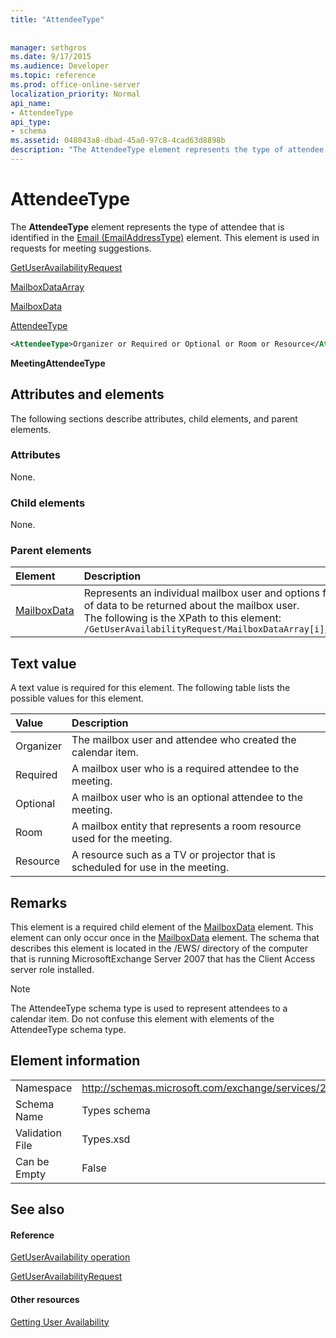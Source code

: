 ```yaml
---
title: "AttendeeType"
 
 
manager: sethgros
ms.date: 9/17/2015
ms.audience: Developer
ms.topic: reference
ms.prod: office-online-server
localization_priority: Normal
api_name:
- AttendeeType
api_type:
- schema
ms.assetid: 048043a8-dbad-45a0-97c8-4cad63d8898b
description: "The AttendeeType element represents the type of attendee that is identified in the Email (EmailAddressType) element. This element is used in requests for meeting suggestions."
---
```


# AttendeeType

The **AttendeeType** element represents the type of attendee that is identified in the [Email (EmailAddressType)](email-emailaddresstype.md) element. This element is used in requests for meeting suggestions. 
  
[GetUserAvailabilityRequest](getuseravailabilityrequest.md)
  
[MailboxDataArray](mailboxdataarray.md)
  
[MailboxData](mailboxdata.md)
  
[AttendeeType](attendeetype.md)
  
```xml
<AttendeeType>Organizer or Required or Optional or Room or Resource</AttendeeType>
```

 **MeetingAttendeeType**
## Attributes and elements

The following sections describe attributes, child elements, and parent elements.
  
### Attributes

None.
  
### Child elements

None.
  
### Parent elements

|**Element**|**Description**|
|:-----|:-----|
|[MailboxData](mailboxdata.md) <br/> |Represents an individual mailbox user and options for the type of data to be returned about the mailbox user.  <br/> The following is the XPath to this element:  <br/>  `/GetUserAvailabilityRequest/MailboxDataArray[i]/MailboxData` <br/> |
   
## Text value

A text value is required for this element. The following table lists the possible values for this element.
  
|**Value**|**Description**|
|:-----|:-----|
|Organizer  <br/> |The mailbox user and attendee who created the calendar item.  <br/> |
|Required  <br/> |A mailbox user who is a required attendee to the meeting.  <br/> |
|Optional  <br/> |A mailbox user who is an optional attendee to the meeting.  <br/> |
|Room  <br/> |A mailbox entity that represents a room resource used for the meeting.  <br/> |
|Resource  <br/> |A resource such as a TV or projector that is scheduled for use in the meeting.  <br/> |
   
## Remarks

This element is a required child element of the [MailboxData](mailboxdata.md) element. This element can only occur once in the [MailboxData](mailboxdata.md) element. The schema that describes this element is located in the /EWS/ directory of the computer that is running MicrosoftExchange Server 2007 that has the Client Access server role installed. 
  
> [!NOTE]
> The AttendeeType schema type is used to represent attendees to a calendar item. Do not confuse this element with elements of the AttendeeType schema type. 
  
## Element information

|||
|:-----|:-----|
|Namespace  <br/> |http://schemas.microsoft.com/exchange/services/2006/types  <br/> |
|Schema Name  <br/> |Types schema  <br/> |
|Validation File  <br/> |Types.xsd  <br/> |
|Can be Empty  <br/> |False  <br/> |
   
## See also

#### Reference

[GetUserAvailability operation](getuseravailability-operation.md)
  
[GetUserAvailabilityRequest](getuseravailabilityrequest.md)
#### Other resources

[Getting User Availability](http://msdn.microsoft.com/library/d4133fcb-9b0f-4e6b-aadf-a389da83516a%28Office.15%29.aspx)

